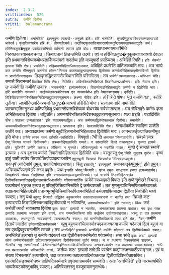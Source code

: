 ```yaml
---
index:  2.3.2
vrittiindex:  529
sutra:  कर्मणि द्वितीया
vritti:  balamanorama 
---
```


कर्मणि द्वितीया। `अनभिहिते' इत्यनुवृत्तं व्याचष्टे--अनुक्ते इति। हरिं भजतीति। तुष्ट�नुकूलपरिचरणात्मकव्यापारो भजेरर्थः। पूजादिव्यापारेण हरि #ं तोषयतीत्यर्थः। कर्तृनिष्ठपूजनादिव्यापारप्रयोज्यतुष्टिरूपफलाश्रयत्वाद्धरिः कर्म। हरिनिष्ठतुष्ट�नुकूल एकदेवदत्तनिष्ठो वर्तमानो व्यापार इति बोधः। `बावप्रधानमाख्यात'मिति निरुक्तकारयास्कवचनात्। क्रियाप्रधानं तिङन्तमिति तदर्थः। एवं च हरिनिष्ठतुष्ट�नुकूलव्यापाराश्रयो देवदत्त इति प्रथमान्तविशेष्यकबोधस्तार्किकसंमतो नादर्तव्य इति मञ्जूषादौ प्रपञ्चितम्। अबिहिते त्विति। `हरिः सेवय्ते' इत्यादा'विति शेषः। प्रथमैवेति। तद्विधावनभिहिताधिकाराऽभावात् `अबिहिते प्रथमे'ति वार्तिकाच्चाति भावः। अत्र भाष्ये `कटं करोति भीष्ममुदारं दर्शनीयं शोभन'मित्यत्र कटशब्दादुत्पाद्यमानया द्वितीयया कर्मणोऽभिहितत्वाद्भीष्मादिभ्यो द्वितीया न प्राप्नोतीत्याशङ्क्य `तिङ्कृत्तद्धितसमासैरबिधान'मिति परिगणितम्। तत्र `प्रायेणे'त्यध्याह्मत्याह--अभिधानं चेति। `समासै'रित्यनन्तरं `विवक्षित'मिति शेषः। तिङिति। अविभक्तिकनिर्देशोऽयं तिङभिधानप्रधर्शनाय। हरिः सेव्यत इति। `लः कर्मणी'ति कर्मणि' लकारः। `भावकर्मणोः' इत्यात्मनेपदम्। तिङन्तेनाऽभिहितत्वाद्धरेः कर्मणो न द्वितीयेति भावः। हरिं भजतीति वाक्यार्थः। कर्तृकर्मलकारयोरेकरूप एव वाक्यार्थबोध इति वैयाकरणसमयः। कृदिति। तिङितिवदयमप्यविभक्तिकनिर्देशस्तदुदाहरणसूचनाय। लक्ष्म्या सेवित इति। `हरि'रिति शेषः। भूते कर्मणि क्तः , कर्तरि तृतीया। लक्ष्मीनिष्ठपरिचरणजनिततुष्ट�आश्रयो हरिरिति बोधः। सत्त्वप्रधानानि नामानीति यास्कस्मृतिमनुरुध्य प्रातिपदिकेषु प्रथमान्तोपात्तविशेष्यक बोधस्यैव सर्वसंमतत्वात्। अत्र सेवितहरेः कर्मणः कृता अभिहितत्वान्न द्वितीया। तद्धितेति। अयमप्यविभक्तिकनिर्देशस्तदुदाहरणसूचनाय। शत्य #इति। पटादिरिति शेषः। `शताच्च ठन्यतावशते' इति यत्प्रत्ययस्तद्धितः। अत्र कर्मणस्तद्धितेनोक्तत्वान्न द्वितीया। समासेति। अयमप्यविभक्तिकनिर्देशस्तदुदाहरणसूचनाय। प्राप्तानन्द इति। देवदत्तादिरिति शेषः। `गत्यर्थाकर्मके'त्यादिना प्राप्तेति कर्तरि क्तः। अन्यपदार्थस्य कर्मणो बहुव्रीहिसमासेनाभिहितत्वान्न द्वितीयेति भावः। आनन्दकर्तृकप्राप्तिकर्मीभूत इति बोधः। `प्रायेणे'त्यस्य फलं दर्शयति-क्वचिदिति। `विषवृक्षो।?पी'ति `असाम्प्रत'मित्यत्रान्वेति। `संबध्र्ये'त्यत्र `छेत्तु'मित्यत्र चान्वये द्वितीयापत्तेः। तत्रत्वर्थाद्विषवृक्षमिति गम्यते। न सांप्रतमिति विग्रहे नञ्तत्पुरुषः। युज्यत इत्यर्थ इति। युजिर्योगे कर्मणि लकारः। औचित्या न युज्यते। औचित्ययुक्तो न भवतीति यावत्। `युक्ते द्वे साम्प्रतं स्थाने' इत्यमरः। अत्र वृक्षस्य कर्मणो निपातेनाभिहितत्वान्न द्वितीयेति भावः। वस्तुतस्तु `छेत्तु'मिति तुमुन्नत्र दुर्लभः। `कृष्णं द्रष्टुं याती'त्यत्रेव क्रियार्थक्रियोपपदत्वाऽभावेन `तुमुन्ण्बुलौ क्रियायां क्रियार्थाया'मित्यस्याऽप्रवृत्तेः। `शकधृषे'त्यादिनापि तुमुन्न, शकादियोगाऽभावात्। किंतु `इच्छार्थेषु' इत्यनुवृत्तौ `समानकर्तृकेषुतुमुन्', इति तुमुन्। अक्रियार्थोपपदत्वेऽपि तस्य प्रवृत्तेः। यथा `इच्छति भोक्तु'मित्यादि। एवंच तुमुनः साधुत्वाय इष्यत इत्यध्याहार्यम्। विषवृक्षोऽपि संबध्र्य छेत्तुमिष्यत इति यत्तदसांप्रतम्=आयुक्तमित्यर्थः। एवं चात्रापि तिङाभिहितत्वादेव द्वितीयानिवारणात्तिङ्कृद्धितसमासैरभिधानमिति परिगणनवार्तिके `प्रायेणे'त्यध्याहारो विफल इति शब्देन्दुशेखरे स्थितम्। पक्वमोदनं भुङ्क्त इत्यत्र तु पचिभुजिक्रियानिरूपिते द्वे कर्मत्वशक्ती। तत्र गुणभूतपचिनिरूपितकर्मत्वशक्तेः क्तप्रत्ययाभिहितत्वेऽपि प्रधानभूतभुजिक्रियानिरूपितामनभिहितां कर्मत्वशक्तिमादाय द्वितीया निर्बाधेति भाष्ये स्पष्टम्। ननु यथा `बहुपटु'रित्यादौ तद्धितेन बहुच्प्रत्ययेन उक्तत्वात्कल्पबादयो न भवन्ति तथा `क्रियते कट' इत्यादावपि तिङादिभिरुक्तत्वाद्द्वितीयादयो न भविष्यन्ति, `उक्तार्थानामप्रयोगः' इति न्यायात्। किंच `कटं करोती'त्यादौ सावकाशा द्वितीया `कृतः कटः' इत्यादौ न भवत्येव, अनवकाशया प्रथमया बाधात्। नच वृक्षः प्लक्ष इत्यादिः प्रथमाया अवकाश इति वाच्यं, तत्र गम्यमस्तिक्रियां प्रति कर्तृत्वेन तृतीयाप्रसङ्गात्। अस्तु वा तत्र प्रथमाया अवकाशः, तथाप्युभयोः सावकाशत्वे परत्वात्प्रथमैव स्यात्। एवं चानभिहीताधिकारो व्यर्थ इति चेत्, मैवम्-`कर्मणि द्विताये'त्यादीनां `द्व्येकयोर्द्विवचनैकवचने' `बहुषु बहुवचन'मित्यनयोश्चएकवाक्यतया कर्मणि यदेकत्वं द्वित्वं बहुत्वं वा तत्र एकद्विबहुवचनानीति लभ्यते। तत्र `अनभिहिते'इत्यारम्भे अनभिहिते कर्मणि यदेकत्वं तत्र द्वितीयेत्येवमर्थः स्यात्। `अनभिहिते'इत्यभावे तु कर्मणि यदेकत्वं तत्र द्वितीयैकवचनमित्येव पर्यवस्येत्। तथा सति `कृतः कट' इत्यादौ क्तेन कर्ममात्रोक्तावपि तदेकत्वस्यानुक्ततया द्वितीयैकवचनं दुर्वारं स्यात्। न च प्रथमाया निरवकाशत्वं शङ्क्यं, नीलमिदं नतु रक्तमित्यादौ विशेषणान्तरनिवृत्तितात्पर्यकेऽस्तिक्रियाया अनावश्यकत्वेन तत्र प्रथमायाः सावकाशत्वात्। नापि तत्र परत्वात्प्रथमैव भविष्यतीति वाच्यं, `कर्तव्यः कटः' इत्यादौ ततोऽपि परत्वेन कृद्योगलक्षणषष्ठीप्रसङ्गात्। एवं च संख्या विभक्त्यर्थ' इत्याश्रीयते, तदा कारकस्य क्तप्रत्ययादिनोक्तत्वान्न द्वितीयादिविभक्तिप्रसक्तिः। एकत्वादिसङ्ख्याबोधश्च प्रातिपदिकार्थमात्रे प्रवृत्तया प्रथमयैव सम्भवति। अतः `अनभिहिते' इति नारब्धव्यमिति भाष्यकैयटकौस्तुभादिषु स्पष्टम्। अतिविस्तरस्तु मञ्जूषायामनुसन्धेयः।

